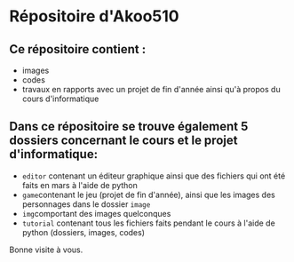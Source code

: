 # Répositoire d'Akoo510

## Ce répositoire contient :
* images
* codes
* travaux en rapports avec un projet de fin d'année ainsi qu'à propos du cours d'informatique

## Dans ce répositoire se trouve également 5 dossiers concernant le cours et le projet d'informatique:
* `editor` contenant un éditeur graphique ainsi que des fichiers qui ont été faits en mars à l'aide de python
* `game`contenant le jeu (projet de fin d'année), ainsi que les images des personnages dans le dossier `image`
* `img`comportant des images quelconques
* `tutorial` contenant tous les fichiers faits pendant le cours à l'aide de python (dossiers, images, codes)

Bonne visite à vous.
